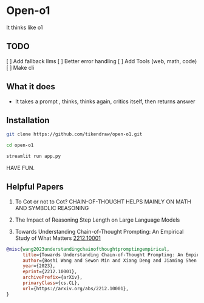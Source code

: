 # Open-o1

It thinks like o1

## TODO

[ ] Add fallback llms 
[ ] Better error handling
[ ] Add Tools (web, math, code)
[ ] Make cli


## What it does

- It takes a prompt , thinks, thinks again, critics itself, then returns answer 

## Installation

```bash
git clone https://github.com/tikendraw/open-o1.git

cd open-o1

streamlit run app.py
```

HAVE FUN.

## Helpful Papers

 1. To Cot or not to Cot? CHAIN-OF-THOUGHT HELPS MAINLY ON MATH AND SYMBOLIC REASONING

2. The Impact of Reasoning Step Length on Large Language Models

3. Towards Understanding Chain-of-Thought Prompting: An Empirical Study of What Matters [2212.10001](https://arxiv.org/abs/2212.10001)
```bibtex
@misc{wang2023understandingchainofthoughtpromptingempirical,
      title={Towards Understanding Chain-of-Thought Prompting: An Empirical Study of What Matters}, 
      author={Boshi Wang and Sewon Min and Xiang Deng and Jiaming Shen and You Wu and Luke Zettlemoyer and Huan Sun},
      year={2023},
      eprint={2212.10001},
      archivePrefix={arXiv},
      primaryClass={cs.CL},
      url={https://arxiv.org/abs/2212.10001}, 
}
```